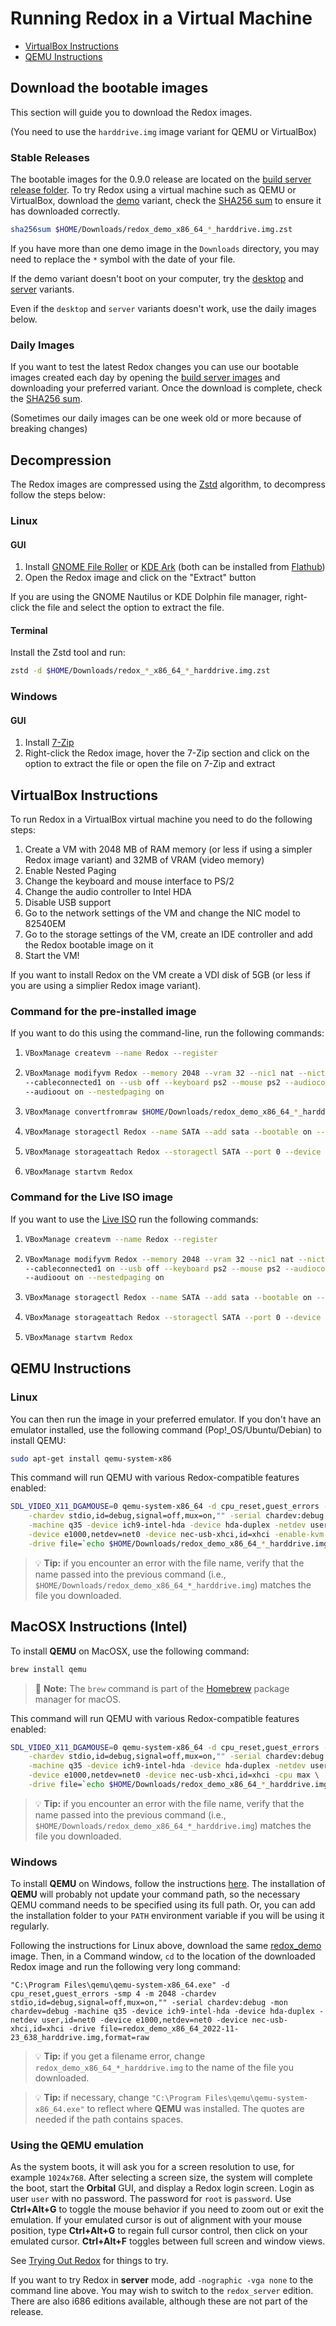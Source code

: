 # Running Redox in a Virtual Machine

- [VirtualBox Instructions](#virtualbox-instructions)
- [QEMU Instructions](#qemu-instructions)

## Download the bootable images

This section will guide you to download the Redox images.

(You need to use the `harddrive.img` image variant for QEMU or VirtualBox)

### Stable Releases

The bootable images for the 0.9.0 release are located on the [build server release folder](https://static.redox-os.org/releases/0.9.0/x86_64/). To try Redox using a virtual machine such as QEMU or VirtualBox, download the [demo](https://static.redox-os.org/releases/0.9.0/x86_64/redox_demo_x86_64_2024-09-07_1225_harddrive.img.zst) variant, check the [SHA256 sum](https://static.redox-os.org/releases/0.9.0/x86_64/SHA256SUM) to ensure it has downloaded correctly.

```sh
sha256sum $HOME/Downloads/redox_demo_x86_64_*_harddrive.img.zst
```

If you have more than one demo image in the `Downloads` directory, you may need to replace the `*` symbol with the date of your file.

If the demo variant doesn't boot on your computer, try the [desktop](https://static.redox-os.org/releases/0.9.0/x86_64/redox_desktop_x86_64_2024-09-07_1225_harddrive.img.zst) and [server](https://static.redox-os.org/releases/0.9.0/x86_64/redox_server_x86_64_2024-09-07_1225_harddrive.img.zst) variants.

Even if the `desktop` and `server` variants doesn't work, use the daily images below.

### Daily Images

If you want to test the latest Redox changes you can use our bootable images created each day by opening the [build server images](https://static.redox-os.org/img) and downloading your preferred variant.
Once the download is complete, check the [SHA256 sum](https://static.redox-os.org/img/x86_64/SHA256SUM).

(Sometimes our daily images can be one week old or more because of breaking changes)

## Decompression

The Redox images are compressed using the [Zstd](https://github.com/facebook/zstd) algorithm, to decompress follow the steps below:

### Linux

#### GUI

 1. Install [GNOME File Roller](https://gitlab.gnome.org/GNOME/file-roller) or [KDE Ark](https://apps.kde.org/ark/) (both can be installed from [Flathub](https://flathub.org/))
 2. Open the Redox image and click on the "Extract" button

If you are using the GNOME Nautilus or KDE Dolphin file manager, right-click the file and select the option to extract the file.

#### Terminal

Install the Zstd tool and run:

```sh
zstd -d $HOME/Downloads/redox_*_x86_64_*_harddrive.img.zst
```

### Windows

#### GUI

 1. Install [7-Zip](https://www.7-zip.org/)
 2. Right-click the Redox image, hover the 7-Zip section and click on the option to extract the file or open the file on 7-Zip and extract

## VirtualBox Instructions

To run Redox in a VirtualBox virtual machine you need to do the following steps:

 1. Create a VM with 2048 MB of RAM memory (or less if using a simpler Redox image variant) and 32MB of VRAM (video memory)
 2. Enable Nested Paging
 3. Change the keyboard and mouse interface to PS/2
 4. Change the audio controller to Intel HDA
 5. Disable USB support
 6. Go to the network settings of the VM and change the NIC model to 82540EM
 7. Go to the storage settings of the VM, create an IDE controller and add the Redox bootable image on it
 8. Start the VM!

If you want to install Redox on the VM create a VDI disk of 5GB (or less if you are using a simplier Redox image variant).

### Command for the pre-installed image

If you want to do this using the command-line, run the following commands:

 1. ```sh
    VBoxManage createvm --name Redox --register
    ```

 2. ```sh
    VBoxManage modifyvm Redox --memory 2048 --vram 32 --nic1 nat --nictype1 82540EM \
    --cableconnected1 on --usb off --keyboard ps2 --mouse ps2 --audiocontroller hda \
    --audioout on --nestedpaging on
    ```

 3. ```sh
    VBoxManage convertfromraw $HOME/Downloads/redox_demo_x86_64_*_harddrive.img harddrive.vdi
    ```

 4. ```sh
    VBoxManage storagectl Redox --name SATA --add sata --bootable on --portcount 1
    ```

 5. ```sh
    VBoxManage storageattach Redox --storagectl SATA --port 0 --device 0 --type hdd --medium harddrive.vdi
    ```

 6. ```sh
    VBoxManage startvm Redox
    ```

### Command for the Live ISO image

If you want to use the [Live ISO](https://static.redox-os.org/releases/0.9.0/x86_64/redox_demo_x86_64_2024-09-07_1225_livedisk.iso.zst) run the following commands:

 1. ```sh
    VBoxManage createvm --name Redox --register
    ```

 2. ```sh
    VBoxManage modifyvm Redox --memory 2048 --vram 32 --nic1 nat --nictype1 82540EM \
    --cableconnected1 on --usb off --keyboard ps2 --mouse ps2 --audiocontroller hda \
    --audioout on --nestedpaging on
    ```

 3. ```sh
    VBoxManage storagectl Redox --name SATA --add sata --bootable on --portcount 1
    ```

 4. ```sh
    VBoxManage storageattach Redox --storagectl SATA --port 0 --device 0 --type dvddrive --medium $HOME/Downloads/redox_demo_x86_64_*_livedisk.iso
    ```

 5. ```sh
    VBoxManage startvm Redox
    ```

## QEMU Instructions

### Linux

You can then run the image in your preferred emulator. If you don't have an emulator installed, use the following command (Pop!\_OS/Ubuntu/Debian) to install QEMU:

```sh
sudo apt-get install qemu-system-x86
```

This command will run QEMU with various Redox-compatible features enabled:

```sh
SDL_VIDEO_X11_DGAMOUSE=0 qemu-system-x86_64 -d cpu_reset,guest_errors -smp 4 -m 2048 \
    -chardev stdio,id=debug,signal=off,mux=on,"" -serial chardev:debug -mon chardev=debug \
    -machine q35 -device ich9-intel-hda -device hda-duplex -netdev user,id=net0 \
    -device e1000,netdev=net0 -device nec-usb-xhci,id=xhci -enable-kvm -cpu host \
    -drive file=`echo $HOME/Downloads/redox_demo_x86_64_*_harddrive.img`,format=raw
```

> 💡 **Tip:** if you encounter an error with the file name, verify that the name passed into the previous command (i.e., `$HOME/Downloads/redox_demo_x86_64_*_harddrive.img`) matches the file you downloaded.


## MacOSX Instructions (Intel)

To install **QEMU** on MacOSX, use the following command:

```sh
brew install qemu
```

> 📝 **Note:** The `brew` command is part of the [Homebrew](https://brew.sh/) package manager for macOS.

This command will run QEMU with various Redox-compatible features enabled:

```sh
SDL_VIDEO_X11_DGAMOUSE=0 qemu-system-x86_64 -d cpu_reset,guest_errors -smp 4 -m 2048 \
    -chardev stdio,id=debug,signal=off,mux=on,"" -serial chardev:debug -mon chardev=debug \
    -machine q35 -device ich9-intel-hda -device hda-duplex -netdev user,id=net0 \
    -device e1000,netdev=net0 -device nec-usb-xhci,id=xhci -cpu max \
    -drive file=`echo $HOME/Downloads/redox_demo_x86_64_*_harddrive.img`,format=raw
```

> 💡 **Tip:** if you encounter an error with the file name, verify that the name passed into the previous command (i.e., `$HOME/Downloads/redox_demo_x86_64_*_harddrive.img`) matches the file you downloaded.

### Windows

To install **QEMU** on Windows, follow the instructions [here](https://www.qemu.org/download/#windows). The installation of **QEMU** will probably not update your command path, so the necessary QEMU command needs to be specified using its full path. Or, you can add the installation folder to your `PATH` environment variable if you will be using it regularly.

Following the instructions for Linux above, download the same [redox_demo](https://static.redox-os.org/releases/0.8.0/x86_64/redox_demo_x86_64_2022-11-23_638_harddrive.img) image. Then, in a Command window, `cd` to the location of the downloaded Redox image and run the following very long command:

```
"C:\Program Files\qemu\qemu-system-x86_64.exe" -d cpu_reset,guest_errors -smp 4 -m 2048 -chardev stdio,id=debug,signal=off,mux=on,"" -serial chardev:debug -mon chardev=debug -machine q35 -device ich9-intel-hda -device hda-duplex -netdev user,id=net0 -device e1000,netdev=net0 -device nec-usb-xhci,id=xhci -drive file=redox_demo_x86_64_2022-11-23_638_harddrive.img,format=raw
```

> 💡 **Tip:** if you get a filename error, change `redox_demo_x86_64_*_harddrive.img` to the name of the file you downloaded.

> 💡 **Tip:** if necessary, change `"C:\Program Files\qemu\qemu-system-x86_64.exe"` to reflect where **QEMU** was installed. The quotes are needed if the path contains spaces.

### Using the QEMU emulation

As the system boots, it will ask you for a screen resolution to use, for example `1024x768`. After selecting a screen size, the system will complete the boot, start the **Orbital** GUI, and display a Redox login screen. Login as user `user` with no password. The password for `root` is `password`. Use **Ctrl+Alt+G** to toggle the mouse behavior if you need to zoom out or exit the emulation. If your emulated cursor is out of alignment with your mouse position, type **Ctrl+Alt+G** to regain full cursor control, then click on your emulated cursor. **Ctrl+Alt+F** toggles between full screen and window views.

See [Trying Out Redox](./trying-out-redox.md) for things to try.

If you want to try Redox in **server** mode, add `-nographic -vga none` to the command line above. You may wish to switch to the `redox_server` edition. There are also i686 editions available, although these are not part of the release.
